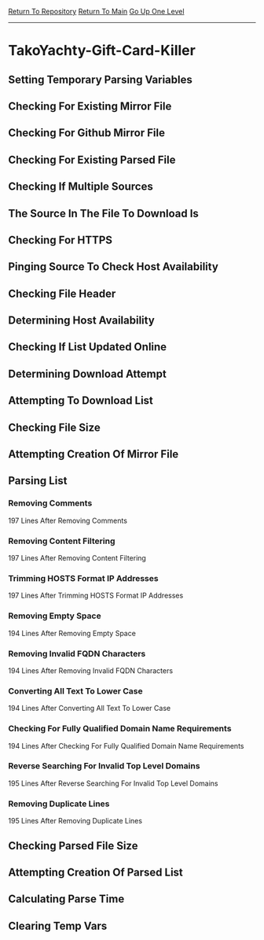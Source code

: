 [Return To Repository](https://github.com/deathbybandaid/piholeparser/)
[Return To Main](https://github.com/deathbybandaid/piholeparser/blob/master/RecentRunLogs/Mainlog.md)
[Go Up One Level](https://github.com/deathbybandaid/piholeparser/blob/master/RecentRunLogs/TopLevelScripts/30-Processing-Blacklists.md)
____________________________________
# TakoYachty-Gift-Card-Killer
## Setting Temporary Parsing Variables
## Checking For Existing Mirror File
## Checking For Github Mirror File
## Checking For Existing Parsed File
## Checking If Multiple Sources
## The Source In The File To Download Is
## Checking For HTTPS
## Pinging Source To Check Host Availability
## Checking File Header
## Determining Host Availability
## Checking If List Updated Online
## Determining Download Attempt
## Attempting To Download List
## Checking File Size
## Attempting Creation Of Mirror File
## Parsing List
### Removing Comments
197 Lines After Removing Comments
### Removing Content Filtering
197 Lines After Removing Content Filtering
### Trimming HOSTS Format IP Addresses
197 Lines After Trimming HOSTS Format IP Addresses
### Removing Empty Space
194 Lines After Removing Empty Space
### Removing Invalid FQDN Characters
194 Lines After Removing Invalid FQDN Characters
### Converting All Text To Lower Case
194 Lines After Converting All Text To Lower Case
### Checking For Fully Qualified Domain Name Requirements
194 Lines After Checking For Fully Qualified Domain Name Requirements
### Reverse Searching For Invalid Top Level Domains
195 Lines After Reverse Searching For Invalid Top Level Domains
### Removing Duplicate Lines
195 Lines After Removing Duplicate Lines
## Checking Parsed File Size
## Attempting Creation Of Parsed List
## Calculating Parse Time
## Clearing Temp Vars
